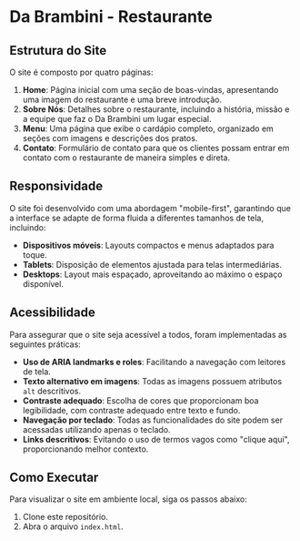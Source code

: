 # Da Brambini - Restaurante

## Estrutura do Site

O site é composto por quatro páginas:

1. **Home**: Página inicial com uma seção de boas-vindas, apresentando uma imagem do restaurante e uma breve introdução.
2. **Sobre Nós**: Detalhes sobre o restaurante, incluindo a história, missão e a equipe que faz o Da Brambini um lugar especial.
3. **Menu**: Uma página que exibe o cardápio completo, organizado em seções com imagens e descrições dos pratos.
4. **Contato**: Formulário de contato para que os clientes possam entrar em contato com o restaurante de maneira simples e direta.

## Responsividade

O site foi desenvolvido com uma abordagem "mobile-first", garantindo que a interface se adapte de forma fluida a diferentes tamanhos de tela, incluindo:

- **Dispositivos móveis**: Layouts compactos e menus adaptados para toque.
- **Tablets**: Disposição de elementos ajustada para telas intermediárias.
- **Desktops**: Layout mais espaçado, aproveitando ao máximo o espaço disponível.

## Acessibilidade

Para assegurar que o site seja acessível a todos, foram implementadas as seguintes práticas:

- **Uso de ARIA landmarks e roles**: Facilitando a navegação com leitores de tela.
- **Texto alternativo em imagens**: Todas as imagens possuem atributos `alt` descritivos.
- **Contraste adequado**: Escolha de cores que proporcionam boa legibilidade, com contraste adequado entre texto e fundo.
- **Navegação por teclado**: Todas as funcionalidades do site podem ser acessadas utilizando apenas o teclado.
- **Links descritivos**: Evitando o uso de termos vagos como "clique aqui", proporcionando melhor contexto.

## Como Executar

Para visualizar o site em ambiente local, siga os passos abaixo:

1. Clone este repositório.
2. Abra o arquivo `index.html`.
